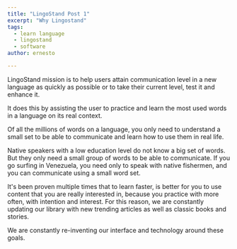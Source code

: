 ```yaml
---
title: "LingoStand Post 1"
excerpt: "Why Lingostand"
tags: 
  - learn language
  - lingostand
  - software
author: ernesto

---
```


LingoStand mission is to help users attain communication level in a new language as quickly as possible or to take their current level, test it and enhance it. 

It does this by assisting the user to practice and learn the most used words in a language on its real context.

Of all the millions of words on a language, you only need to understand a small set to be able to communicate and learn how to use them in real life.

Native speakers with a low education level do not know a big set of words. But they only need a small group of words to be able to communicate. If you go surfing in Venezuela, you need only to speak with native fishermen, and you can communicate using a small word set.

It's been proven multiple times that to learn faster, is better for you to use content that you are really interested in, because you practice with more often, with intention and interest. For this reason, we are constantly updating our library with new trending articles as well as classic books and stories.

We are constantly re-inventing our interface and technology around these goals.
